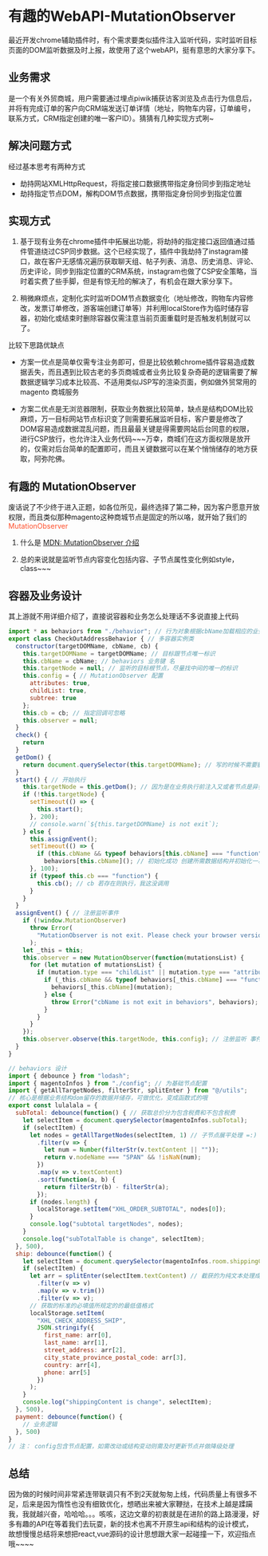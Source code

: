 # 有趣的WebAPI-MutationObserver

  最近开发chrome辅助插件时，有个需求要类似插件注入监听代码，实时监听目标页面的DOM监听数据及时上报，故使用了这个webAPI，挺有意思的大家分享下。

## 业务需求

  是一个有关外贸商城，用户需要通过埋点piwik捕获访客浏览及点击行为信息后，并将有完成订单的客户向CRM端发送订单详情（地址，购物车内容，订单编号，联系方式，CRM指定创建的唯一客户ID）。猜猜有几种实现方式咧~

## 解决问题方式

经过基本思考有两种方式

- 劫持网站XMLHttpRequest，将指定接口数据携带指定身份同步到指定地址
- 劫持指定节点DOM，解构DOM节点数据，携带指定身份同步到指定位置

## 实现方式

1. 基于现有业务在chrome插件中拓展出功能，将劫持的指定接口返回值通过插件管道绕过CSP同步数据。这个已经实现了，插件中我劫持了instagram接口，故在客户无感情况遍历获取聊天组、帖子列表、消息、历史消息、评论、历史评论，同步到指定位置的CRM系统，instagram也做了CSP安全策略，当时着实费了些手脚，但是有惊无险的解决了，有机会在跟大家分享下。

2. 稍微麻烦点，定制化实时监听DOM节点数据变化（地址修改，购物车内容修改，发票订单修改，游客端创建订单等）并利用localStore作为临时储存容器，初始化或结束时删除容器仅需注意当前页面重载时是否触发机制就可以了。

比较下思路优缺点

- 方案一优点是简单仅需专注业务即可，但是比较依赖chrome插件容易造成数据丢失，而且遇到比较古老的多页商城或者业务比较复杂奇葩的逻辑需要了解数据逻辑学习成本比较高、不适用类似JSP写的渲染页面，例如做外贸常用的magento 商城服务

- 方案二优点是无浏览器限制，获取业务数据比较简单，缺点是结构DOM比较麻烦，万一目标网站节点标识变了则需要拓展监听目标，客户要是修改了DOM容易造成数据混乱问题，而且最最关键是得需要网站后台同意的权限，进行CSP放行，也允许注入业务代码~~~万幸，商城们在这方面权限是放开的，仅需对后台简单的配置即可，而且关键数据可以在某个悄悄储存的地方获取，阿弥陀佛。

## 有趣的 MutationObserver

废话说了不少终于进入正题，如各位所见，最终选择了第二种，因为客户愿意开放权限，而且类似那种magento这种商城节点是固定的所以咯，就开始了我们的 <font color=#ff502c>MutationObserver</font>

1. 什么是 [MDN: MutationObserver 介绍](https://developer.mozilla.org/zh-CN/docs/Web/API/MutationObserver)

2. 总的来说就是监听节点内容变化包括内容、子节点属性变化例如style，class~~~

## 容器及业务设计

其上游就不用详细介绍了，直接说容器和业务怎么处理话不多说直接上代码

```javascript {.class1 .class}
import * as behaviors from "./behavior"; // 行为对象根据cbName加载相应的业务逻辑
export class CheckOutAddressBehavior { // 多容器实例类
  constructor(targetDOMName, cbName, cb) {
    this.targetDOMName = targetDOMName; // 目标跟节点唯一标识
    this.cbName = cbName; // behaviors 业务键 名
    this.targetNode = null; // 监听的目标根节点，尽量找中间的唯一的标识
    this.config = { // MutationObserver 配置
      attributes: true,
      childList: true,
      subtree: true
    };
    this.cb = cb; // 指定回调可忽略
    this.observer = null;
  }
  check() {
    return 
  }
  getDom() {
    return document.querySelector(this.targetDOMName); // 写的时候不需要额外处理，如果节点变更则 targetDOMName 应为数组并做降级处理
  }
  start() { // 开始执行
    this.targetNode = this.getDom(); // 因为是在业务执行前注入又或者节点是异步创建故需要捕获
    if (!this.targetNode) {
      setTimeout(() => {
        this.start();
      }, 200);
      // console.warn(`${this.targetDOMName} is not exit`);
    } else {
      this.assignEvent();
      setTimeout(() => {
        if (this.cbName && typeof behaviors[this.cbName] === "function")
          behaviors[this.cbName](); // 初始化成功 创建所需数据结构并初始化一次业务
      }, 100);
      if (typeof this.cb === "function") {
        this.cb(); // cb 若存在则执行，我这没调用
      }
    }
  }
  assignEvent() { // 注册监听事件
    if (!window.MutationObserver)
      throw Error(
        "MutationObserver is not exit. Please check your browser version (from XHL)"
      );
    let _this = this;
    this.observer = new MutationObserver(function(mutationsList) {
      for (let mutation of mutationsList) {
        if (mutation.type === "childList" || mutation.type === "attributes") {
          if (_this.cbName && typeof behaviors[_this.cbName] === "function") {
            behaviors[_this.cbName](mutation);
          } else {
            throw Error("cbName is not exit in behaviors", behaviors);
          }
        }
      }
    });
    this.observer.observe(this.targetNode, this.config); // 注册监听 事件
  }
}
```

```javascript {.class1 .class}
// behaviors 设计
import { debounce } from "lodash";
import { magentoInfos } from "./config"; // 为基础节点配置 
import { getAllTargetNodes, filterStr, splitEnter } from "@/utils";
// 核心是根据业务结构dom留存的数据并储存，可做优化，变成函数式的哦
export const lulalala = {
  subTotal: debounce(function() { // 获取总价分为包含税费和不包含税费
    let selectItem = document.querySelector(magentoInfos.subTotal);
    if (selectItem) {
      let nodes = getAllTargetNodes(selectItem, 1) // 子节点展平处理 =:)
        .filter(v => {
          let num = Number(filterStr(v.textContent || ""));
          return v.nodeName === "SPAN" && !isNaN(num);
        })
        .map(v => v.textContent)
        .sort(function(a, b) {
          return filterStr(b) - filterStr(a);
        });
      if (nodes.length) {
        localStorage.setItem("XHL_ORDER_SUBTOTAL", nodes[0]);
      }
      console.log("subtotal targetNodes", nodes);
    }
    console.log("subTotalTable is change", selectItem);
  }, 500),
  ship: debounce(function() {
    let selectItem = document.querySelector(magentoInfos.room.shippingContent);
    if (selectItem) {
      let arr = splitEnter(selectItem.textContent) // 截获的为纯文本处理成数组
        .filter(v => v)
        .map(v => v.trim())
        .filter(v => v);
      // 获取的标准的必填值所规定的的最低值格式
      localStorage.setItem(
        "XHL_CHECK_ADDRESS_SHIP",
        JSON.stringify({
          first_name: arr[0],
          last_name: arr[1],
          street_address: arr[2],
          city_state_province_postal_code: arr[3],
          country: arr[4],
          phone: arr[5]
        })
      );
    }
    console.log("shippingContent is change", selectItem);
  }, 500),
  payment: debounce(function() {
    // 业务逻辑
  }, 500)
}
// 注： config包含节点配置，如需改动或结构变动则需及时更新节点并做降级处理
```

## 总结

因为做的时候时间非常紧连带联调只有不到2天就匆匆上线，代码质量上有很多不足，后来是因为惰性也没有细致优化，想晒出来被大家鞭挞，在技术上越是蹂躏我，我就越兴奋，哈哈哈。。。咳咳，这边文章的初衷就是在进阶的路上路漫漫，好多有趣的API在等着我们去玩耍，新的技术也离不开原生api和结构的设计模式，故想慢慢总结将来想把react,vue源码的设计思想跟大家一起碰撞一下，欢迎指点哦~~~~
